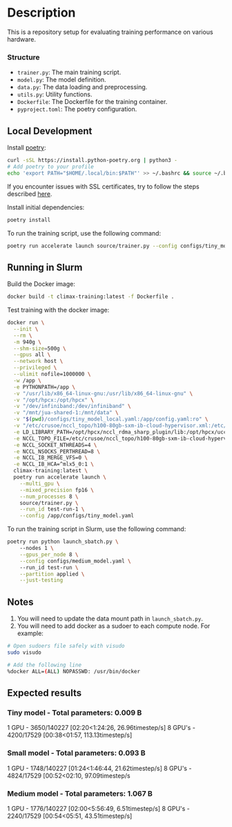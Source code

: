 # Description
This is a repository setup for evaluating training performance on various hardware.

### Structure

- `trainer.py`: The main training script.
- `model.py`: The model definition.
- `data.py`: The data loading and preprocessing.
- `utils.py`: Utility functions.
- `Dockerfile`: The Dockerfile for the training container.
- `pyproject.toml`: The poetry configuration.

## Local Development
Install [poetry](https://python-poetry.org/docs/):
```bash
curl -sSL https://install.python-poetry.org | python3 -
# Add poetry to your profile
echo 'export PATH="$HOME/.local/bin:$PATH"' >> ~/.bashrc && source ~/.bashrc 
```
If you encounter issues with SSL certificates, try to follow the steps described [here](https://stackoverflow.com/a/73270162).

Install initial dependencies:
```bash
poetry install
```

To run the training script, use the following command:
```bash
poetry run accelerate launch source/trainer.py --config configs/tiny_model_local.yaml
```

## Running in Slurm

Build the Docker image:
```bash
docker build -t climax-training:latest -f Dockerfile .
```

Test training with the docker image:
```bash
docker run \
  --init \
  --rm \
  -m 940g \
  --shm-size=500g \
  --gpus all \
  --network host \
  --privileged \
  --ulimit nofile=1000000 \
  -w /app \
  -e PYTHONPATH=/app \
  -v "/usr/lib/x86_64-linux-gnu:/usr/lib/x86_64-linux-gnu" \
  -v "/opt/hpcx:/opt/hpcx" \
  -v "/dev/infiniband:/dev/infiniband" \
  -v "/mnt/jua-shared-1:/mnt/data" \
  -v "$(pwd)/configs/tiny_model_local.yaml:/app/config.yaml:ro" \
  -v "/etc/crusoe/nccl_topo/h100-80gb-sxm-ib-cloud-hypervisor.xml:/etc/crusoe/nccl_topo/h100-80gb-sxm-ib-cloud-hypervisor.xml:ro" \
  -e LD_LIBRARY_PATH=/opt/hpcx/nccl_rdma_sharp_plugin/lib:/opt/hpcx/ucc/lib/ucc:/opt/hpcx/ucc/lib:/opt/hpcx/ucx/lib/ucx:/opt/hpcx/ucx/lib:/opt/hpcx/sharp/lib:/opt/hpcx/hcoll/lib:/opt/hpcx/ompi/lib \
  -e NCCL_TOPO_FILE=/etc/crusoe/nccl_topo/h100-80gb-sxm-ib-cloud-hypervisor.xml \
  -e NCCL_SOCKET_NTHREADS=4 \
  -e NCCL_NSOCKS_PERTHREAD=8 \
  -e NCCL_IB_MERGE_VFS=0 \
  -e NCCL_IB_HCA=^mlx5_0:1 \
  climax-training:latest \
  poetry run accelerate launch \
    --multi_gpu \
    --mixed_precision fp16 \
    --num_processes 8 \
    source/trainer.py \
    --run_id test-run-1 \
    --config /app/configs/tiny_model.yaml
```

To run the training script in Slurm, use the following command:
```bash
poetry run python launch_sbatch.py \                            
    --nodes 1 \
    --gpus_per_node 8 \
    --config configs/medium_model.yaml \ 
    --run_id test-run \
    --partition applied \
    --just-testing
```

## Notes
1. You will need to update the data mount path in `launch_sbatch.py`.
2. You will need to add docker as a sudoer to each compute node. For example:
```bash
# Open sudoers file safely with visudo
sudo visudo

# Add the following line
%docker ALL=(ALL) NOPASSWD: /usr/bin/docker
```

## Expected results

### Tiny model - Total parameters: 0.009 B
1 GPU - 3650/140227 [02:20<1:24:26, 26.96timestep/s]
8 GPU's - 4200/17529 [00:38<01:57, 113.13timestep/s]

### Small model - Total parameters: 0.093 B
1 GPU - 1748/140227 [01:24<1:46:44, 21.62timestep/s]
8 GPU's - 4824/17529 [00:52<02:10, 97.09timestep/s

### Medium model - Total parameters: 1.067 B
1 GPU - 1776/140227 [02:00<5:56:49,  6.51timestep/s]
8 GPU's - 2240/17529 [00:54<05:51, 43.51timestep/s]